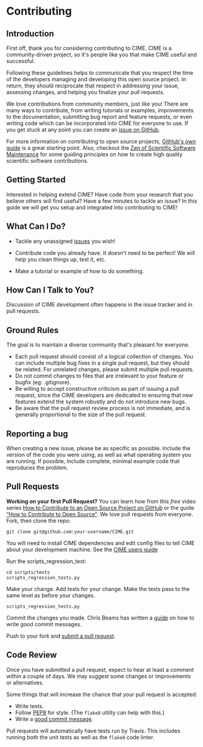 # Contributing

## Introduction
First off, thank you for considering contributing to CIME. CIME is a community-driven
project, so it's people like you that make CIME useful and successful.

Following these guidelines helps to communicate that you respect the time of the
developers managing and developing this open source project. In return, they
should reciprocate that respect in addressing your issue, assessing changes, and
helping you finalize your pull requests.

We love contributions from community members, just like you! There are many ways
to contribute, from writing tutorials or examples, improvements
to the documentation, submitting bug report and feature requests, or even writing
code which can be incorporated into CIME for everyone to use. If you get stuck at
any point you can create an [issue on GitHub](https://github.com/ESMCI/CIME/issues).

For more information on contributing to open source projects,
[GitHub's own guide](https://guides.github.com/activities/contributing-to-open-source/)
is a great starting point. Also, checkout the [Zen of Scientific Software Maintenance](https://jrleeman.github.io/ScientificSoftwareMaintenance/)
for some guiding principles on how to create high quality scientific software contributions.

## Getting Started

Interested in helping extend CIME? Have code from your research that you believe others will
find useful? Have a few minutes to tackle an issue? In this guide we will get you setup and
integrated into contributing to CIME!

## What Can I Do?
* Tackle any unassigned [issues](https://github.com/ESMCI/CIME/issues) you wish!  

* Contribute code you already have. It doesn’t need to be perfect! We will help you clean
  things up, test it, etc.

* Make a tutorial or example of how to do something.

## How Can I Talk to You?
Discussion of CIME development often happens in the issue tracker and in pull requests.

## Ground Rules
The goal is to maintain a diverse community that's pleasant for everyone.

* Each pull request should consist of a logical collection of changes. You can
  include multiple bug fixes in a single pull request, but they should be related.
  For unrelated changes, please submit multiple pull requests.
* Do not commit changes to files that are irrelevant to your feature or bugfix
  (eg: .gitignore).
* Be willing to accept constructive criticism as part of issuing a pull request,
  since the CIME developers are dedicated to ensuring that new features extend the
  system robustly and do not introduce new bugs.
* Be aware that the pull request review process is not immediate, and is
  generally proportional to the size of the pull request.

## Reporting a bug
When creating a new issue, please be as specific as possible. Include the version
of the code you were using, as well as what operating system you are running.
If possible, include complete, minimal example code that reproduces the problem.

## Pull Requests
**Working on your first Pull Request?** You can learn how from this *free* video series [How to Contribute to an Open Source Project on GitHub](https://egghead.io/courses/how-to-contribute-to-an-open-source-project-on-github) or the guide [“How to Contribute to Open Source"](https://opensource.guide/how-to-contribute/).
We love pull requests from everyone. Fork, then clone the repo:

    git clone git@github.com:your-username/CIME.git

You will need to install CIME dependencies and edit config files
to tell CIME about your development machine. See the [CIME users guide](https://esmci.github.io/cime/users_guide/porting-cime.html)

Run the scripts_regression_test:

    cd scripts/tests
    scripts_regression_tests.py

Make your change. Add tests for your change. Make the tests pass to the same level as before your changes.

    scripts_regression_tests.py

Commit the changes you made. Chris Beams has written a [guide](https://chris.beams.io/posts/git-commit/) on how to write good commit messages.

Push to your fork and [submit a pull request][pr].

[pr]: https://github.com/ESMCI/CIME/compare

## Code Review
Once you have submitted a pull request, expect to hear at least a comment within a couple of days.
We may suggest some changes or improvements or alternatives.

Some things that will increase the chance that your pull request is accepted:

* Write tests.
* Follow [PEP8][pep8] for style. (The `flake8` utility can help with this.)
* Write a [good commit message][commit].

Pull requests will automatically have tests run by Travis. This includes
running both the unit tests as well as the `flake8` code linter.

[pep8]: http://pep8.org
[commit]: https://tbaggery.com/2008/04/19/a-note-about-git-commit-messages.html
